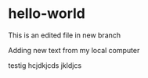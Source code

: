 # hello-world

This is an edited file in new branch

Adding new text from my local computer

testig hcjdkjcds jkldjcs
